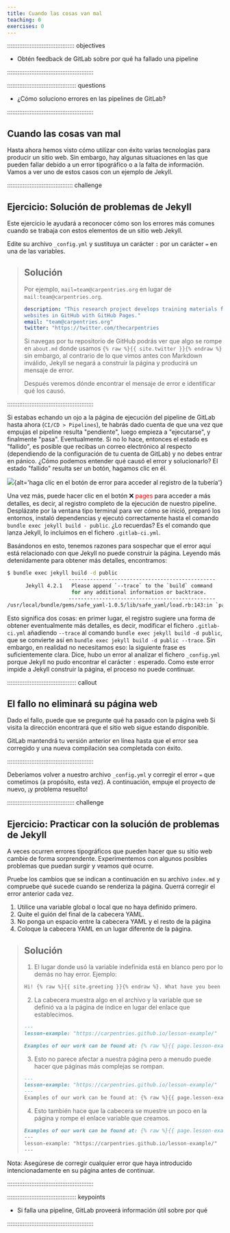 ```yaml
---
title: Cuando las cosas van mal
teaching: 0
exercises: 0
---
```


::::::::::::::::::::::::::::::::::::::: objectives

- Obtén feedback de GitLab sobre por qué ha fallado una pipeline

::::::::::::::::::::::::::::::::::::::::::::::::::

:::::::::::::::::::::::::::::::::::::::: questions

- ¿Cómo soluciono errores en las pipelines de GitLab? 

::::::::::::::::::::::::::::::::::::::::::::::::::

## Cuando las cosas van mal

Hasta ahora hemos visto cómo utilizar con éxito varias tecnologías para producir un
sitio web. Sin embargo, hay algunas situaciones en las que pueden fallar debido a un
error tipográfico o a la falta de información. Vamos a ver uno de estos casos con un
ejemplo de Jekyll.

::::::::::::::::::::::::::::::::::::::  challenge

## Ejercicio: Solución de problemas de Jekyll

Este ejercicio le ayudará a reconocer cómo son los errores más comunes cuando se
trabaja con estos elementos de un sitio web Jekyll.

Edite su archivo `_config.yml` y sustituya un carácter `:` por un carácter `=` en una
de las variables.

> ## Solución
> 
> Por ejemplo, `mail=team@carpentries.org` en lugar de `mail:team@carpentries.org`.
> 
> ```yaml
> description: "This research project develops training materials for reseachers wanting to learn to build project
> websites in GitHub with GitHub Pages."
> email: "team@carpentries.org"
> twitter: "https://twitter.com/thecarpentries
> ```
> 
> Si navegas por tu repositorio de GitHub podrás ver que algo se rompe en `about.md`
> donde usamos `{% raw %}{{ site.twitter }}{% endraw %}` sin embargo, al contrario de
> lo que vimos antes con Markdown inválido, Jekyll se negará a construir la página y
> producirá un mensaje de error.
> 
> Después veremos dónde encontrar el mensaje de error e identificar qué los causó.

::::::::::::::::::::::::::::::::::::::::::::::::::

Si estabas echando un ojo a la página de ejecución del pipeline de GitLab hasta ahora
(`CI/CD > Pipelines`), te habrás dado cuenta de que una vez que empujas el pipeline
resulta "pendiente", luego empieza a "ejecutarse", y finalmente "pasa". Eventualmente.
Si no lo hace, entonces el estado es "fallido", es posible que recibas un correo
electrónico al respecto (dependiendo de la configuración de tu cuenta de GitLab) y no
debes entrar en pánico. ¿Cómo podemos entender qué causó el error y solucionarlo? El
estado "fallido" resulta ser un botón, hagamos clic en él.

![](fig/gitlab-error.png){alt='haga clic en el botón de error para acceder al registro de la tubería'}

Una vez más, puede hacer clic en el botón ❌ <span style="color:red">pages</span> para
acceder a más detalles, es decir, al registro completo de la ejecución de nuestro
pipeline. Desplázate por la ventana tipo terminal para ver cómo se inició, preparó los
entornos, instaló dependencias y ejecutó correctamente hasta el comando `bundle exec jekyll build - public`. ¿Lo recuerdas? Es el comando que lanza Jekyll, lo incluimos en
el fichero `.gitlab-ci.yml`.

Basándonos en esto, tenemos razones para sospechar que el error aquí está relacionado
con que Jekyll no puede construir la página. Leyendo más detenidamente para obtener más
detalles, encontramos:

```bash 
$ bundle exec jekyll build -d public
                    ------------------------------------------------
      Jekyll 4.2.1   Please append `--trace` to the `build` command
                     for any additional information or backtrace.
                    ------------------------------------------------
/usr/local/bundle/gems/safe_yaml-1.0.5/lib/safe_yaml/load.rb:143:in `parse': (/builds/hpg_ToyM/0/grp-bio-it/template-pages-jekyll/_config.yml): could not find expected ':' while scanning a simple key at line 3 column 1 (Psych::SyntaxError)
```

> 
Esto significa dos cosas: en primer lugar, el registro sugiere una forma de obtener
eventualmente más detalles, es decir, modificar el fichero `.gitlab-ci.yml` añadiendo
`--trace` al comando `bundle exec jekyll build -d public`, que se convierte así en
`bundle exec jekyll build -d public --trace`. Sin embargo, en realidad no necesitamos
eso: la siguiente frase es suficientemente clara. Dice, hubo un error al analizar el
fichero `_config.yml` porque Jekyll no pudo encontrar el carácter `:` esperado. Como
este error impide a Jekyll construir la página, el proceso no puede continuar.

::::::::::::::::::::::::::::::::::::::::  callout

## El fallo no eliminará su página web

Dado el fallo, puede que se pregunte qué ha pasado con la página web Si visita la
dirección encontrará que el sitio web sigue estando disponible.

GitLab mantendrá tu versión anterior en línea hasta que el error sea corregido y una
nueva compilación sea completada con éxito.

::::::::::::::::::::::::::::::::::::::::::::::::::

Deberíamos volver a nuestro archivo `_config.yml` y corregir el error `=` que cometimos
(a propósito, esta vez). A continuación, empuje el proyecto de nuevo, ¡y problema
resuelto!

:::::::::::::::::::::::::::::::::::::::  challenge

## Ejercicio: Practicar con la solución de problemas de Jekyll

A veces ocurren errores tipográficos que pueden hacer que su sitio web cambie de forma
sorprendente. Experimentemos con algunos posibles problemas que puedan surgir y veamos
qué ocurre.

Pruebe los cambios que se indican a continuación en su archivo `index.md` y compruebe
qué sucede cuando se renderiza la página. Querrá corregir el error anterior cada vez.

1. Utilice una variable global o local que no haya definido primero.
2. Quite el guión del final de la cabecera YAML.
3. No ponga un espacio entre la cabecera YAML y el resto de la página
4. Coloque la cabecera YAML en un lugar diferente de la página.

> ## Solución
> 
> 1. El lugar donde usó la variable indefinida está en blanco pero por lo demás no hay
>   error. Ejemplo:
>   
>   ```markdown 
>   Hi! {% raw %}{{ site.greeting }}{% endraw %}. What have you been up to?
>   ```
> 
> 2. La cabecera muestra algo en el archivo y la variable que se definió va a la
>   página de índice en lugar del enlace que establecimos.
>   
>   ```markdown 
>   ---
>   lesson-example: "https://carpentries.github.io/lesson-example/"
>   
>   Examples of our work can be found at: {% raw %}{{ page.lesson-example }}{% endraw %}
>   ```
> 
> 3. Esto no parece afectar a nuestra página pero a menudo puede hacer que páginas más
>   complejas se rompan.
>   
>   ```markdown 
>   ---
>   lesson-example: "https://carpentries.github.io/lesson-example/"
>   ---
>   Examples of our work can be found at: {% raw %}{{ page.lesson-example }}{% endraw %}
>   ```
> 
> 4. Esto también hace que la cabecera se muestre un poco en la página y rompe el
>   enlace variable que creamos.
>   
>   ```markdown 
>   Examples of our work can be found at: {% raw %}{{ page.lesson-example }}{% endraw %}
>   ---
>   lesson-example: "https://carpentries.github.io/lesson-example/"
>   ---
>   ```

Nota: Asegúrese de corregir cualquier error que haya introducido intencionadamente en
su página antes de continuar.

::::::::::::::::::::::::::::::::::::::::::::::::::

:::::::::::::::::::::::::::::::::::::::: keypoints

- Si falla una pipeline, GitLab proveerá información útil sobre por qué

::::::::::::::::::::::::::::::::::::::::::::::::::


